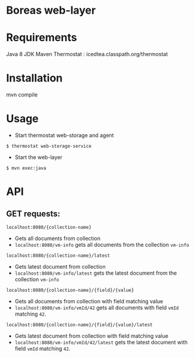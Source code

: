 # Boreas web-layer

# Requirements
Java 8 JDK
Maven
Thermostat : icedtea.classpath.org/thermostat

# Installation
mvn compile

# Usage
* Start thermostat web-storage and agent
```
$ thermostat web-storage-service
```
* Start the web-layer
```
$ mvn exec:java
```

# API

## GET requests:
```
localhost:8080/{collection-name}
```
* Gets all documents from collection
* `localhost:8080/vm-info` gets all documents from the collection `vm-info`

```
localhost:8080/{collection-name}/latest
```
* Gets latest document from collection
* `localhost:8080/vm-info/latest` gets the latest document from the collection `vm-info`

```
localhost:8080/{collection-name}/{field}/{value}
```
* Gets all documents from collection with field matching value
* `localhost:8080/vm-info/vmId/42` gets all documents with field `vmId` matching `42`.

```
localhost:8080/{collection-name}/{field}/{value}/latest
```
* Gets latest document from collection with field matching value
* `localhost:8080/vm-info/vmId/42/latest` gets the latest document with field `vmId` matching `42`.
